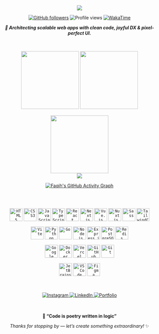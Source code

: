 <!-- ────────────────  HERO  ──────────────── -->
<div align="center">

  <!-- animated typing -->
  <a href="https://git.io/typing-svg">
    <img src="https://readme-typing-svg.herokuapp.com?font=Inter&weight=600&size=28&pause=1000&color=FFFFFF&center=true&vCenter=true&width=600&lines=Faqih+Azhar+%F0%9F%9A%80;Software+Engineer+%E2%9C%A8;Problem+Solver+%F0%9F%A7%A9;Lifelong+Learner+%F0%9F%93%9A;Crafting+Fast+%26+Delightful+Web+Apps+%F0%9F%8C%9F"/>
  </a>

  <!-- quick badges -->
  <p>
    <a href="https://github.com/FaqihAzh"><img src="https://img.shields.io/github/followers/FaqihAzh?label=Followers&logo=github&style=for-the-badge&color=ffffff&labelColor=00000000" alt="GitHub followers"/></a>
    <img src="https://komarev.com/ghpvc/?username=FaqihAzh&style=for-the-badge&color=ffffff&labelColor=00000000" alt="Profile views"/>
    <a href="https://wakatime.com/@faqihazh"><img src="https://wakatime.com/badge/user/b35d0a1b-6c36-4d54-b4a9-c3486221778b.svg?style=for-the-badge&labelColor=00000000&color=ffffff" alt="WakaTime"/></a>
  </p>

<i><b>💫 Architecting scalable web apps with clean code, joyful DX & pixel-perfect UI.</b></i>
</div>

<br/>
<br/>

<!-- ────────────────  STATS GRID (transparent)  ──────────────── -->
<div align="center">
  <img height="180" src="https://github-readme-stats.vercel.app/api?username=FaqihAzh&show_icons=true&theme=transparent&hide_border=true&include_all_commits=true&count_private=true&bg_color=00000000"/>
  <img height="180" src="https://github-readme-stats.vercel.app/api/top-langs/?username=FaqihAzh&layout=compact&langs_count=8&theme=transparent&hide_border=true&bg_color=00000000"/>
</div>

<br/>

<!-- ────────────────  STREAK (transparent)  ──────────────── -->
<div align="center">
  <img height="180" src="https://streak-stats.demolab.com/?user=FaqihAzh&theme=transparent&hide_border=true&border_radius=0&bg_color=00000000"/>
</div>


<!-- ────────────────  WAKATIME (transparent)  ──────────────── -->
<div align="center">
  <img src="https://github-readme-stats.vercel.app/api/wakatime?username=@faqihazh&theme=transparent&hide_border=true&layout=compact&bg_color=00000000"/>
</div>

<div align="center">

[![Faqih's GitHub Activity Graph](https://github-readme-activity-graph.vercel.app/graph?username=FaqihAzh&theme=tokyo-night&hide_border=true&bg_color=0d1117)](https://github.com/ashutosh00710/github-readme-activity-graph)

</div>

<br/>
<br/>

<!-- ────────────────  TECH STACK  ──────────────── -->
<div align="center">

   <code><img height="40" src="https://cdn.jsdelivr.net/gh/devicons/devicon/icons/html5/html5-original.svg" alt="HTML5"/></code>
   <code><img height="40" src="https://cdn.jsdelivr.net/gh/devicons/devicon/icons/css3/css3-original.svg" alt="CSS3"/></code>
   <code><img height="40" src="https://cdn.jsdelivr.net/gh/devicons/devicon/icons/javascript/javascript-original.svg" alt="JavaScript"/></code>
   <code><img height="40" src="https://cdn.jsdelivr.net/gh/devicons/devicon/icons/typescript/typescript-original.svg" alt="TypeScript"/></code>
   <code><img height="40" src="https://cdn.jsdelivr.net/gh/devicons/devicon/icons/react/react-original.svg" alt="React"/></code>
   <code><img height="40" src="https://cdn.jsdelivr.net/gh/devicons/devicon/icons/nextjs/nextjs-original.svg" alt="Next.js"/></code>
   <code><img height="40" src="https://cdn.jsdelivr.net/gh/devicons/devicon/icons/vuejs/vuejs-original.svg" alt="Vue.js"/></code>
   <code><img height="40" src="https://cdn.jsdelivr.net/gh/devicons/devicon/icons/nuxtjs/nuxtjs-original.svg" alt="Nuxt.js"/></code>
   <code><img height="40" src="https://cdn.jsdelivr.net/gh/devicons/devicon/icons/sass/sass-original.svg" alt="Sass"/></code>
   <code><img height="40" src="https://cdn.jsdelivr.net/gh/devicons/devicon/icons/tailwindcss/tailwindcss-original.svg" alt="TailwindCSS"/></code>

   <code><img height="40" src="https://cdn.jsdelivr.net/gh/devicons/devicon/icons/vitejs/vitejs-original.svg" alt="Vite"/></code>
   <code><img height="40" src="https://cdn.jsdelivr.net/gh/devicons/devicon/icons/python/python-original.svg" alt="Python"/></code>
   <code><img height="40" src="https://cdn.jsdelivr.net/gh/devicons/devicon/icons/go/go-original-wordmark.svg" alt="Go"/></code>
   <code><img height="40" src="https://cdn.jsdelivr.net/gh/devicons/devicon/icons/nodejs/nodejs-original.svg" alt="Node.js"/></code>
   <code><img height="40" src="https://cdn.jsdelivr.net/gh/devicons/devicon/icons/express/express-original.svg" alt="Express.js"/></code>
   <code><img height="40" src="https://cdn.jsdelivr.net/gh/devicons/devicon/icons/postgresql/postgresql-original.svg" alt="PostgreSQL"/></code>
   <code><img height="40" src="https://cdn.jsdelivr.net/gh/devicons/devicon/icons/redis/redis-original.svg" alt="Redis"/></code>

   <code><img height="40" src="https://cdn.jsdelivr.net/gh/devicons/devicon/icons/googlecloud/googlecloud-original.svg" alt="Google Cloud"/></code>
   <code><img height="40" src="https://cdn.jsdelivr.net/gh/devicons/devicon/icons/docker/docker-original.svg" alt="Docker"/></code>
   <code><img height="40" src="https://cdn.jsdelivr.net/gh/devicons/devicon/icons/vercel/vercel-original.svg" alt="Vercel"/></code>
   <code><img height="40" src="https://cdn.jsdelivr.net/gh/devicons/devicon/icons/githubactions/githubactions-original.svg" alt="GitHub Actions"/></code>
   <code><img height="40" src="https://cdn.jsdelivr.net/gh/devicons/devicon/icons/git/git-original.svg" alt="Git"/></code>

   <code><img height="40" src="https://www.svgrepo.com/show/341948/jetbrains.svg" alt="JetBrains"/></code>
   <code><img height="40" src="https://cdn.jsdelivr.net/gh/devicons/devicon/icons/vscode/vscode-original.svg" alt="VS Code"/></code>
   <code><img height="40" src="https://cdn.jsdelivr.net/gh/devicons/devicon/icons/figma/figma-original.svg" alt="Figma"/></code>
</div>

<br/>
<br/>

<!-- ────────────────  CONNECT WITH ME  ──────────────── -->
<div align="center">

<a href="https://www.instagram.com/faqihazh_/" target="_blank">
  <img src="https://img.shields.io/badge/Instagram-E4405F?logo=instagram&logoColor=white&style=for-the-badge" alt="Instagram"/>
</a>
<a href="https://www.linkedin.com/in/faqihazh/" target="_blank">
  <img src="https://img.shields.io/badge/LinkedIn-0077B5?logo=linkedin&logoColor=white&style=for-the-badge" alt="LinkedIn"/>
</a>
<a href="https://faqihazh.my.id" target="_blank">
  <img src="https://img.shields.io/badge/Portfolio-242F65?logo=vercel&logoColor=white&style=for-the-badge" alt="Portfolio"/>
</a>

</div>

<br/>
<br/>

<!-- ────────────────  FOOTER  ──────────────── -->
<div align="center">

**🌟 “Code is poetry written in logic”**

*Thanks for stopping by — let’s create something extraordinary!* ✨

[//]: # (![wave]&#40;https://capsule-render.vercel.app/api?type=waving&color=gradient&customColorList=6,11,20&height=120&section=footer&text=Happy%20Coding!&fontColor=ffffff&fontSize=36&fontAlignY=65&desc=Let's%20connect%20and%20build%20amazing%20things%20together!&descAlignY=85&animation=twinkling&#41;)

</div>
